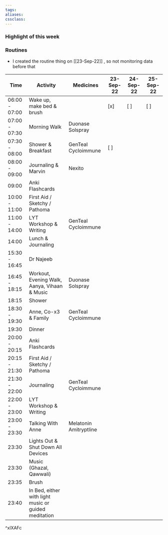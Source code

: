 ```yaml
---
tags:
aliases:
cssclass:
---
```



### Highlight of this week

### Routines
- I created the routine thing on [[23-Sep-22]] , so not monitoring data before that

| Time          | Activity                                             | Medicines              | 23-Sep-22 | 24-Sep-22 | 25-Sep-22 |
| ------------- | ---------------------------------------------------- | ---------------------- | --------- | --------- | --------- |
| 06:00 - 07:00 | Wake up, make bed & brush                            |                        | [x]       | [ ]       | [ ]       |
| 07:00 - 07:30 | Morning Walk                                         | Duonase  Solspray      |           |           |           |
| 07:30 - 08:00 | Shower & Breakfast                                   | GenTeal Cycloimmune    | [ ]       |           |           |
| 08:00 - 09:00 | Journaling & Marvin                                  | Nexito                 |           |           |           |
| 09:00         | Anki Flashcards                                      |                        |           |           |           |
| 10:00 - 11:00 | First Aid / Sketchy / Pathoma                        |                        |           |           |           |
| 11:00 - 14:00 | LYT Workshop & Writing                               | GenTeal Cycloimmune    |           |           |           |
| 14:00         | Lunch & Journaling                                   |                        |           |           |           |
| 15:30 - 16:45 | Dr Najeeb                                            |                        |           |           |           |
| 16:45 - 18:15 | Workout, Evening Walk, Aanya, Vihaan & Music         | Duonase  Solspray      |           |           |           |
| 18:15         | Shower                                               |                        |           |           |           |
| 18:30 - 19:30 | Anne, Co-x3 & Family                                 | GenTeal Cycloimmune    |           |           |           |
| 19:30         | Dinner                                               |                        |           |           |           |
| 20:00 - 20:15 | Anki Flashcards                                      |                        |           |           |           |
| 20:15 - 21:30 | First Aid / Sketchy / Pathoma                        |                        |           |           |           |
| 21:30 - 22:00 | Journaling                                           | GenTeal Cycloimmune    |           |           |           |
| 22:00 - 23:00 | LYT Workshop & Writing                               |                        |           |           |           |
| 23:00 - 23:30 | Talking With Anne                                    | Melatonin Amitryptline |           |           |           |
| 23:30         | Lights Out & Shut Down All Devices                   |                        |           |           |           |
| 23:30         | Music (Ghazal, Qawwali)                              |                        |           |           |           |
| 23:35         | Brush                                                |                        |           |           |           |
| 23:40         | In Bed, either with light music or guided meditation |                        |           |           |           |
^xlXAFc

